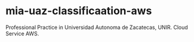 # mia-uaz-classificaation-aws
Professional Practice in Universidad Autonoma de Zacatecas, UNIR. Cloud Service AWS.
